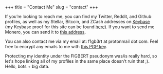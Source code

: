 +++
title = "Contact Me"
slug = "contact"
+++

If you’re looking to reach me, you can find my Twitter, Reddit, and Github profiles, as well as my Stellar, Bitcoin, and ZCash addresses on [Keybase](https://keybase.io/figbert) (my Keybase proof for this site can be found [here](../keybase.txt)). If you want to send me Monero, you can send it to [this address](../monero-address.txt).

You can also contact me via my email at: f1gb3rt at protonmail dot com. Feel free to encrypt any emails to me with [this PGP key](../publickey-pgp.txt).

Protecting my identity under the FIGBERT pseudonym was/is really hard, so let's hope linking all of my profiles in the same place doesn't ruin that ;). Hello, bots + big data.